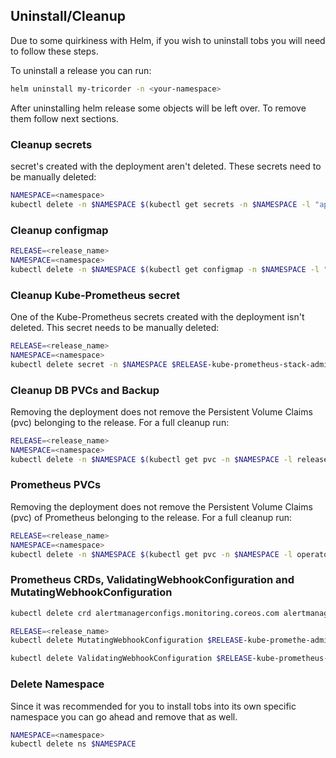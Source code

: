 
## Uninstall/Cleanup

Due to some quirkiness with Helm, if you wish to uninstall tobs you will need to follow these steps.

To uninstall a release you can run:

```bash
helm uninstall my-tricorder -n <your-namespace>
```

After uninstalling helm release some objects will be left over. To remove them follow next sections.

### Cleanup secrets
secret's created with the deployment aren't deleted. These secrets need to be manually deleted:
```bash
NAMESPACE=<namespace>
kubectl delete -n $NAMESPACE $(kubectl get secrets -n $NAMESPACE -l "app=timescaledb" -o name)
```

### Cleanup configmap
```bash
RELEASE=<release_name>
NAMESPACE=<namespace>
kubectl delete -n $NAMESPACE $(kubectl get configmap -n $NAMESPACE -l "app=$RELEASE-promscale" -o name)
```

### Cleanup Kube-Prometheus secret
One of the Kube-Prometheus secrets created with the deployment isn't deleted. This secret needs to be manually deleted:
```bash
RELEASE=<release_name>
NAMESPACE=<namespace>
kubectl delete secret -n $NAMESPACE $RELEASE-kube-prometheus-stack-admission
```

### Cleanup DB PVCs and Backup
Removing the deployment does not remove the Persistent Volume Claims (pvc) belonging to the release. For a full cleanup run:

```bash
RELEASE=<release_name>
NAMESPACE=<namespace>
kubectl delete -n $NAMESPACE $(kubectl get pvc -n $NAMESPACE -l release=$RELEASE -o name)
```

### Prometheus PVCs
Removing the deployment does not remove the Persistent Volume Claims (pvc) of Prometheus belonging to the release. For a full cleanup run:
```bash
RELEASE=<release_name>
NAMESPACE=<namespace>
kubectl delete -n $NAMESPACE $(kubectl get pvc -n $NAMESPACE -l operator.prometheus.io/name=$RELEASE-kube-prometheus-stack-prometheus -o name)
```

### Prometheus CRDs, ValidatingWebhookConfiguration and MutatingWebhookConfiguration

```bash
kubectl delete crd alertmanagerconfigs.monitoring.coreos.com alertmanagers.monitoring.coreos.com probes.monitoring.coreos.com prometheuses.monitoring.coreos.com prometheusrules.monitoring.coreos.com servicemonitors.monitoring.coreos.com thanosrulers.monitoring.coreos.com podmonitors.monitoring.coreos.com
```

```bash
RELEASE=<release_name>
kubectl delete MutatingWebhookConfiguration $RELEASE-kube-promethe-admission

kubectl delete ValidatingWebhookConfiguration $RELEASE-kube-prometheus-admission
```

### Delete Namespace
Since it was recommended for you to install tobs into its own specific namespace you can go ahead and remove that as well.
```bash
NAMESPACE=<namespace>
kubectl delete ns $NAMESPACE
```
